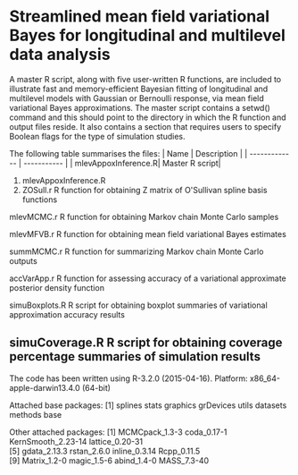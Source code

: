 Streamlined mean field variational Bayes for longitudinal and multilevel data analysis
==============

A master R script, along with five user-written R functions, are included 
to illustrate fast and memory-efficient Bayesian fitting of longitudinal 
and multilevel models with Gaussian or Bernoulli response, via mean field 
variational Bayes approximations. The master script contains a setwd() 
command and this should point to the directory in which the R function 
and output files reside. It also contains a section that requires users
to specify Boolean flags for the type of simulation studies.

The following table summarises the files:
| Name | Description          |
| ------------- | ----------- |
| mlevAppoxInference.R| Master R script|


1. mlevAppoxInference.R 
2. ZOSull.r R function for obtaining Z matrix of O'Sullivan 
                       spline basis functions

mlevMCMC.r             R function for obtaining Markov chain Monte Carlo
                       samples 

mlevMFVB.r             R function for obtaining mean field variational 
                       Bayes estimates
  
summMCMC.r             R function for summarizing Markov chain Monte 
                       Carlo outputs

accVarApp.r            R function for assessing accuracy of a 
                       variational approximate posterior density 
                       function

simuBoxplots.R         R script for obtaining boxplot summaries of 
                       variational approximation accuracy results

simuCoverage.R         R script for obtaining coverage percentage 
                       summaries of simulation results
--------------------------------------------------------------------

The code has been written using R-3.2.0 (2015-04-16).
Platform: x86_64-apple-darwin13.4.0 (64-bit)

Attached base packages:
[1] splines stats graphics grDevices utils datasets methods base     

Other attached packages:
[1] MCMCpack_1.3-3   coda_0.17-1   KernSmooth_2.23-14   lattice_0.20-31   
[5] gdata_2.13.3     rstan_2.6.0   inline_0.3.14        Rcpp_0.11.5       
[9] Matrix_1.2-0     magic_1.5-6   abind_1.4-0          MASS_7.3-40       



